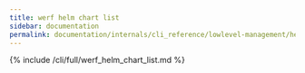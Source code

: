 ```yaml
---
title: werf helm chart list
sidebar: documentation
permalink: documentation/internals/cli_reference/lowlevel-management/helm/chart/list.html
---
```


{% include /cli/full/werf_helm_chart_list.md %}
